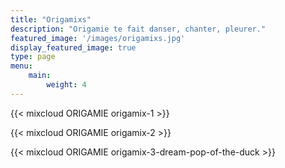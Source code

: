 ```yaml
---
title: "Origamixs"
description: "Origamie te fait danser, chanter, pleurer."
featured_image: '/images/origamixs.jpg'
display_featured_image: true
type: page
menu:
    main:
        weight: 4
---
```


{{< mixcloud ORIGAMIE origamix-1 >}}

{{< mixcloud ORIGAMIE origamix-2 >}}

{{< mixcloud ORIGAMIE origamix-3-dream-pop-of-the-duck >}}